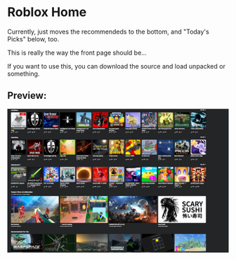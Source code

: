# Roblox Home

Currently, just moves the recommendeds to the bottom, and "Today's Picks" below, too.

This is really the way the front page should be...

If you want to use this, you can download the source and load unpacked or something.

## Preview:
<img src="./assets/preview.png">
